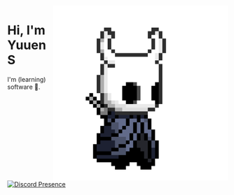 <img align="right" width="400" height="400" src="https://raw.githubusercontent.com/ZerrowOnDiscord/ZerrowOnDiscord/master/assets/hollor_knight.gif">


# Hi, I'm YuuenS
I'm (learning) software 🤖.

[![Discord Presence](https://lanyard.cnrad.dev/api/125093003881611264)](https://discord.com/users/125093003881611264)
